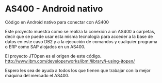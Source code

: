 AS400 - Android nativo
======

Código en Android nativo para conectar con AS400

Este proyecto muestra como se realiza la conexión a un AS400 a carpetas,
decir que se puede usar esta misma tecnología para acceder a la base de datos en este caso DB2 
y a la ejecución de comandos y cualquier programa o ERP como SAP alojados en un AS400.

El proyecto JTOpen es el origen de este código.
http://www.ibm.com/developerworks/ibmi/library/i-using-jtopen/

Espero les sea de ayuda a todos los que tienen que trabajar con la mejor máquina del mercado el AS400.

